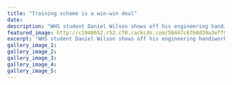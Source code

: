 ```yaml
---
title: "Training scheme is a win-win deal"
date: 
description: "WHS student Daniel Wilson shows off his engineering handiwork at Axiam Metals last week. Student and employers reap benefits of programme..."
featured_image: http://c1940652.r52.cf0.rackcdn.com/58447c6fb8d39a3eff00016e/Holiday-Jobs-Daniel-Wilson-5-12-16.jpg
excerpt: "WHS student Daniel Wilson shows off his engineering handiwork at Axiam Metals last week. Student and employers reap benefits of programme."
gallery_image_1: 
gallery_image_2: 
gallery_image_3: 
gallery_image_4: 
gallery_image_5: 
---
```

